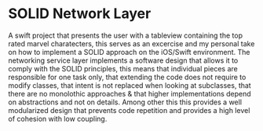 # SOLID Network Layer

A swift project that presents the user with a tableview containing the top rated marvel charatecters, this serves as an excercise and my personal take on how to implement a SOLID approach on the iOS/Swift environment. The networking service layer implements a software design that allows it to comply with the SOLID principles, this means that individual pieces are responsible for one task only, that extending the code does not require to modify classes, that intent is not replaced when looking at subclasses, that there are no monolothic approaches & that higher implementations depend on abstractions and not on details. Among other this this provides a well modularized design that prevents code repetition and provides a high level of cohesion with low coupling.
